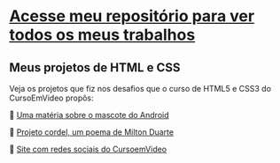 <h1><a href="https://github.com/Martha-Alves" target="_blank" rel="external">Acesse meu repositório para ver todos os meus trabalhos</a></h1>

<h2>Meus projetos de HTML e CSS</h2>

<p> Veja os projetos que fiz nos desafios que o curso de HTML5 e CSS3 do CursoEmVideo propôs:<p/>

🔗 <a href="https://martha-alves.github.io/html-css/Desafios-CursoEmVideo/1-Android/" target="_blank" rel="external">Uma matéria sobre o mascote do Android</a>

🔗 <a href="https://martha-alves.github.io/html-css/Desafios-CursoEmVideo/2-Cordel/" target="_blank" rel="external">Projeto cordel, um poema de Milton Duarte</a>

🔗 <a href="https://martha-alves.github.io/html-css/Desafios-CursoEmVideo/3-Redes-Sociais/" target="_blank" rel="external">Site com redes sociais do CursoemVideo</a>

